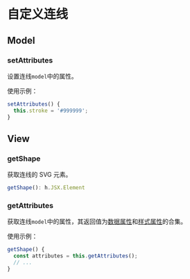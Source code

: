 # 自定义连线

## Model

### setAttributes

设置连线`model`中的属性。

使用示例：

```ts
setAttributes() {
  this.stroke = '#999999';
}
```

## View

### getShape

获取连线的 SVG 元素。

```ts
getShape(): h.JSX.Element
```

### getAttributes

获取连线`model`中的属性，其返回值为[数据属性](/api/edgeApi.md#通用属性)和[样式属性](/api/edgeApi.html#样式属性)的合集。

使用示例：

```ts
getShape() {
  const attributes = this.getAttributes();
  // ...
}
```
